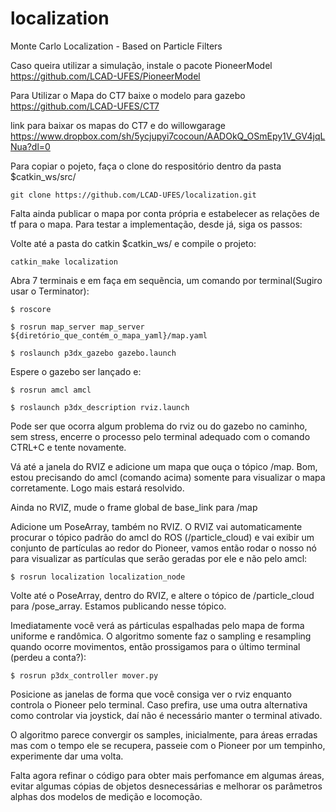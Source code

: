 # localization
Monte Carlo Localization - Based on Particle Filters

Caso queira utilizar a simulação, instale o pacote PioneerModel https://github.com/LCAD-UFES/PioneerModel

Para Utilizar o Mapa do CT7 baixe o modelo para gazebo https://github.com/LCAD-UFES/CT7

link para baixar os mapas do CT7 e do willowgarage https://www.dropbox.com/sh/5ycjupyi7cocoun/AADOkQ_OSmEpy1V_GV4jqLNua?dl=0

Para copiar o pojeto, faça o clone do respositório dentro da pasta $catkin_ws/src/

    git clone https://github.com/LCAD-UFES/localization.git

Falta ainda publicar o mapa por conta própria e estabelecer as relações de tf para o mapa. Para testar a implementação, desde já, siga os passos:

Volte até a pasta do catkin $catkin_ws/ e compile o projeto:

    catkin_make localization

Abra 7 terminais e em faça em sequẽncia, um comando por terminal(Sugiro usar o Terminator):

    $ roscore

    $ rosrun map_server map_server ${diretório_que_contém_o_mapa_yaml}/map.yaml

    $ roslaunch p3dx_gazebo gazebo.launch

Espere o gazebo ser lançado e:

    $ rosrun amcl amcl

    $ roslaunch p3dx_description rviz.launch

Pode ser que ocorra algum problema do rviz ou do gazebo no caminho, sem stress, encerre o processo pelo terminal adequado com o comando CTRL+C e tente novamente.

Vá até a janela do RVIZ e adicione um mapa que ouça o tópico /map. Bom, estou precisando do amcl (comando acima) somente para visualizar o mapa corretamente. Logo mais estará resolvido.

Ainda no RVIZ, mude o frame global de base_link para /map

Adicione um PoseArray, também no RVIZ. O RVIZ vai automaticamente procurar o tópico padrão do amcl do ROS (/particle_cloud) e vai exibir um conjunto de partículas ao redor do Pioneer, vamos então rodar o nosso nó para visualizar as partículas que serão geradas por ele e não pelo amcl:

    $ rosrun localization localization_node

Volte até o PoseArray, dentro do RVIZ, e altere o tópico de /particle_cloud para /pose_array. Estamos publicando nesse tópico.

Imediatamente você verá as párticulas espalhadas pelo mapa de forma uniforme e randômica. O algoritmo somente faz o sampling e resampling quando ocorre movimentos, então prossigamos para o último terminal (perdeu a conta?):

    $ rosrun p3dx_controller mover.py

Posicione as janelas de forma que você consiga ver o rviz enquanto controla o Pioneer pelo terminal. Caso prefira, use uma outra alternativa como controlar via joystick, daí não é necessário manter o terminal ativado.

O algoritmo parece convergir os samples, inicialmente, para áreas erradas mas com o tempo ele se recupera, passeie com o Pioneer por um tempinho, experimente dar uma volta.

Falta agora refinar o código para obter mais perfomance em algumas áreas, evitar algumas cópias de objetos desnecessárias e melhorar os parâmetros alphas dos modelos de medição e locomoção.
